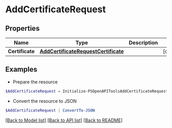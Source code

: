 # AddCertificateRequest
## Properties

Name | Type | Description | Notes
------------ | ------------- | ------------- | -------------
**Certificate** | [**AddCertificateRequestCertificate**](AddCertificateRequestCertificate.md) |  | [optional] 

## Examples

- Prepare the resource
```powershell
$AddCertificateRequest = Initialize-PSOpenAPIToolsAddCertificateRequest  -Certificate null
```

- Convert the resource to JSON
```powershell
$AddCertificateRequest | ConvertTo-JSON
```

[[Back to Model list]](../README.md#documentation-for-models) [[Back to API list]](../README.md#documentation-for-api-endpoints) [[Back to README]](../README.md)


